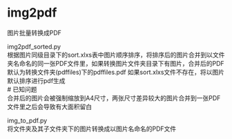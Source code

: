 # img2pdf
图片批量转换成PDF


img2pdf_sorted.py  
	根据图片同级目录下的sort.xlxs表中图片顺序排序，将排序后的图片合并到以文件夹名命名的同一张PDF文件里，如果转换图片文件夹目录下有图片，合并后的PDF默认为转换文件夹(pdffiles)下的pdffiles.pdf
	如果sort.xlxs文件不存在，将以图片默认排序进行pdf生成  
	# 已知问题  
		合并后的图片会被强制缩放到A4尺寸，两张尺寸差异较大的图片合并到一张PDF文件里之后会导致有大面积留白

img_to_pdf.py  
	将文件夹及其子文件夹下的图片转换成以图片名命名的PDF文件
